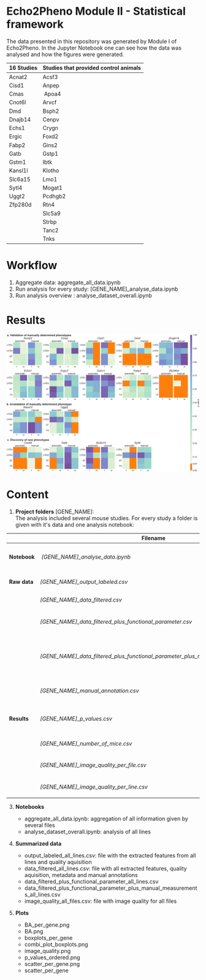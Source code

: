 # Echo2Pheno Module II - Statistical framework
The data presented in this repository was generated by Module I of Echo2Pheno.
In the Jupyter Notebook one can see how the data was analysed and how the figures were generated.

| 16 Studies | Studies that provided control animals|
| ------- | ------- |
| Acnat2  | Acsf3   |
| Cisd1   | Anpep   |
| Cmas    | Apoa4   |
| Cnot6l  | Arvcf   |
| Dmd     | Bsph2   |
| Dnajb14 | Cenpv   |
| Echs1   | Crygn   |
| Ergic   | Foxd2   |
| Fabp2   | Gins2   |
| Gatb    | Gstp1   | 
| Gstm1   | Ibtk    |
| Kansl1l | Klotho  |
| Slc6a15 | Lmo1    |
| Sytl4   | Mogat1  |
| Uggt2   | Pcdhgb2 |
| Zfp280d | Rtn4    |
|         | Slc5a9  |
|         | Strbp   |
|         | Tanc2   |
|         | Tnks    |

# Workflow
1. Aggregate data: aggregate_all_data.ipynb
2. Run analysis for every study: [GENE_NAME]_analyse_data.ipynb
3. Run analysis overview : analyse_dataset_overall.ipynb

# Results
![image](https://github.com/HelmholtzAI-Consultants-Munich/Echo2Pheno/blob/master/Module%20II/p_values_ordered.png)

# Content
1. **Project folders** [GENE_NAME]: <br>
The analysis included several mouse studies. For every study a folder is given with it's data and one analysis notebook:<br>

|         | **Filename**                                                                          | **Description**                      |
| ----------- | --------------------------------------------- |--------------------------------------------------------------------------|
| **Notebook**    | *[GENE_NAME]_analyse_data.ipynb*          | Notebook used for analysis per study                                     |
| **Raw data**    | *[GENE_NAME]_output_labeled.csv*          | Output with quality labels                                               |    
|             | *[GENE_NAME]_data_filtered.csv*               | Filtered data                                                            |
|             | *[GENE_NAME]_data_filtered_plus_functional_parameter.csv*                          | Filtered data with calculated features |
|             | *[GENE_NAME]_data_filtered_plus_functional_parameter_plus_manual_measurements.csv* | Filtered data with calculated features and manual annotations         |
|             | *[GENE_NAME]_manual_annotation.csv*           | Metadata and manual annotations of the study                             |
| **Results** | *[GENE_NAME]_p_values.csv*                    | Calculated p-values for all features                                     |
|             | *[GENE_NAME]_number_of_mice.csv*              | Number of mice per experiments                                           |
|             | *[GENE_NAME]_image_quality_per_file.csv*      | Image quality per file                                                  |
|             | *[GENE_NAME]_image_quality_per_line.csv*      | Image quality per study                                                  |


3. **Notebooks**<br>
    - aggregate_all_data.ipynb: aggregation of all information given by several files<br>
    - analyse_dataset_overall.ipynb: analysis of all lines

4. **Summarized data**<br>
    - output_labeled_all_lines.csv: file with the extracted features from all lines and quality aquisition<br>
    - data_filtered_all_lines.csv: file with all extracted features, quality aquisition, metadata and manual annotations<br>
    - data_filtered_plus_functional_parameter_all_lines.csv <br>
    - data_filtered_plus_functional_parameter_plus_manual_measurements_all_lines.csv <br>
    - image_quality_all_files.csv: file with image quality for all files
    
5. **Plots**
    - BA_per_gene.png <br>
    - BA.png <br>
    - boxplots_per_gene <br>
    - combi_plot_boxplots.png <br>
    - image_quality.png <br>
    - p_values_ordered.png <br>
    - scatter_per_gene.png <br>
    - scatter_per_gene <br>
